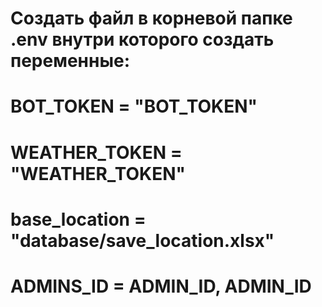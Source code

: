 # Создать файл в корневой папке .env внутри которого создать переменные:
# BOT_TOKEN = "BOT_TOKEN"
# WEATHER_TOKEN = "WEATHER_TOKEN"

# base_location = "database/save_location.xlsx"

# ADMINS_ID = ADMIN_ID, ADMIN_ID
